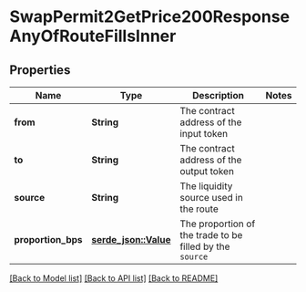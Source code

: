 # SwapPermit2GetPrice200ResponseAnyOfRouteFillsInner

## Properties

Name | Type | Description | Notes
------------ | ------------- | ------------- | -------------
**from** | **String** | The contract address of the input token | 
**to** | **String** | The contract address of the output token | 
**source** | **String** | The liquidity source used in the route | 
**proportion_bps** | [**serde_json::Value**](serde_json::Value.md) | The proportion of the trade to be filled by the `source` | 

[[Back to Model list]](../README.md#documentation-for-models) [[Back to API list]](../README.md#documentation-for-api-endpoints) [[Back to README]](../README.md)


